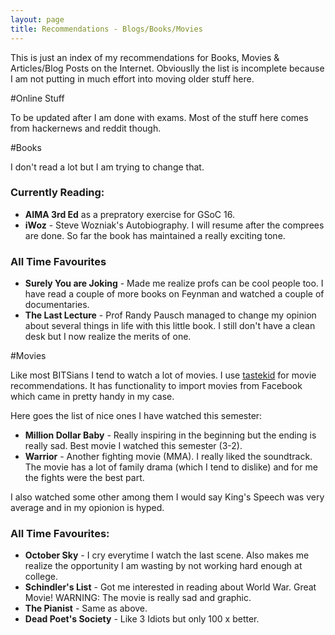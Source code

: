 ```yaml
---
layout: page
title: Recommendations - Blogs/Books/Movies
---
```


This is just an index of my recommendations for Books, Movies & Articles/Blog Posts on the Internet. Obviouslly the list is incomplete because I am not putting in much effort into moving older stuff here.

#Online Stuff

To be updated after I am done with exams. Most of the stuff here comes from hackernews and reddit though.

#Books

I don't read a lot but I am trying to change that.
### Currently Reading:
- **AIMA 3rd Ed** as a prepratory exercise for GSoC 16.
- **iWoz** - Steve Wozniak's Autobiography. I will resume after the comprees are done. So far the book has maintained a really exciting tone.

### All Time Favourites
- **Surely You are Joking** - Made me realize profs can be cool people too. I have read a couple of more books on Feynman and watched a couple of documentaries. 
- **The Last Lecture** - Prof Randy Pausch managed to change my opinion about several things in life with this little book. I still don't have a clean desk but I now realize the merits of one.


#Movies

Like most BITSians I tend to watch a lot of movies. I use [tastekid](tastekid.com) for movie recommendations. It has functionality to import movies from Facebook which came in pretty handy in my case.

Here goes the list of nice ones I have watched this semester:

- **Million Dollar Baby** - Really inspiring in the beginning but the ending is really sad. Best movie I watched this semester (3-2).
- **Warrior** - Another fighting movie (MMA). I really liked the soundtrack.  The movie has a lot of family drama (which I tend to dislike) and for me the fights were the best part.

I also watched some other among them I would say King's Speech was very average and in my opionion is hyped.

### All Time Favourites:
- **October Sky** - I cry everytime I watch the last scene. Also makes me realize the opportunity I am wasting by not working hard enough at college.
- **Schindler's List** - Got me interested in reading about World War. Great Movie! WARNING: The movie is really sad and graphic.
- **The Pianist** - Same as above.
- **Dead Poet's Society** - Like 3 Idiots but only 100 x better.



